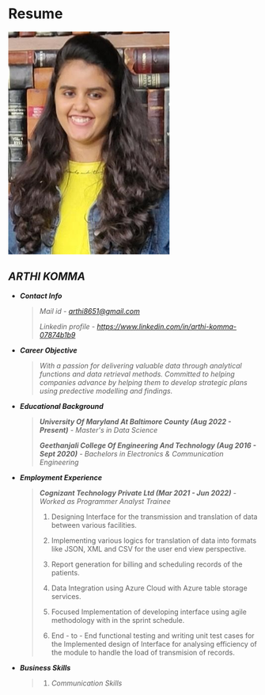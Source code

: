 # Resume
![](Picture1.jpg)
                                                                                                                           
   
## *ARTHI KOMMA*

- ***Contact Info***
   > *Mail id - arthi8651@gmail.com*
   > 
   > *Linkedin profile - https://www.linkedin.com/in/arthi-komma-07874b1b9*

- ***Career Objective***
   > *With a passion for delivering valuable data through analytical functions and data retrieval methods. Committed to helping companies advance by helping them to    develop strategic plans using predective modelling and findings.*
 
 - ***Educational Background***
   >  ***University Of Maryland At Baltimore County (Aug 2022 - Present)*** *- Master's in Data Science*
   >
   >  ***Geethanjali College Of Engineering And Technology (Aug 2016 - Sept 2020)***  *- Bachelors in Electronics & Communication Engineering*   
 
 - ***Employment Experience***
   >  ***Cognizant Technology Private Ltd (Mar 2021 - Jun 2022)***      *- Worked as Programmer Analyst Trainee* 
   >  
   > 1. Designing Interface for the transmission and translation of data between various facilities.
   > 
   > 2. Implementing various logics for translation of data into formats like JSON, XML and CSV for the user end view perspective. 
   >
   > 3. Report generation for billing and scheduling records of the patients. 
   > 
   > 4. Data Integration using Azure Cloud with Azure table storage services.
   >  
   > 5. Focused Implementation of  developing interface using agile methodology with in the  sprint schedule.
   > 
   > 6. End - to - End functional testing and writing unit test cases for the Implemented design of Interface for analysing efficiency of the module to handle the load of transmision of records.

 - ***Business Skills***
   > 1. *Communication Skills*
    
